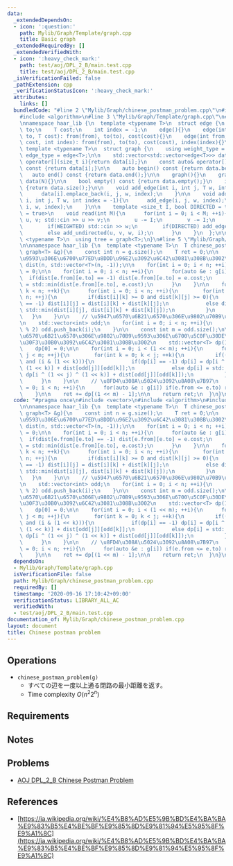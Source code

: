 ```yaml
---
data:
  _extendedDependsOn:
  - icon: ':question:'
    path: Mylib/Graph/Template/graph.cpp
    title: Basic graph
  _extendedRequiredBy: []
  _extendedVerifiedWith:
  - icon: ':heavy_check_mark:'
    path: test/aoj/DPL_2_B/main.test.cpp
    title: test/aoj/DPL_2_B/main.test.cpp
  _isVerificationFailed: false
  _pathExtension: cpp
  _verificationStatusIcon: ':heavy_check_mark:'
  attributes:
    links: []
  bundledCode: "#line 2 \"Mylib/Graph/chinese_postman_problem.cpp\"\n#include <vector>\n\
    #include <algorithm>\n#line 3 \"Mylib/Graph/Template/graph.cpp\"\n#include <iostream>\n\
    \nnamespace haar_lib {\n  template <typename T>\n  struct edge {\n    int from,\
    \ to;\n    T cost;\n    int index = -1;\n    edge(){}\n    edge(int from, int\
    \ to, T cost): from(from), to(to), cost(cost){}\n    edge(int from, int to, T\
    \ cost, int index): from(from), to(to), cost(cost), index(index){}\n  };\n\n \
    \ template <typename T>\n  struct graph {\n    using weight_type = T;\n    using\
    \ edge_type = edge<T>;\n\n    std::vector<std::vector<edge<T>>> data;\n\n    auto&\
    \ operator[](size_t i){return data[i];}\n    const auto& operator[](size_t i)\
    \ const {return data[i];}\n\n    auto begin() const {return data.begin();}\n \
    \   auto end() const {return data.end();}\n\n    graph(){}\n    graph(int N):\
    \ data(N){}\n\n    bool empty() const {return data.empty();}\n    int size() const\
    \ {return data.size();}\n\n    void add_edge(int i, int j, T w, int index = -1){\n\
    \      data[i].emplace_back(i, j, w, index);\n    }\n\n    void add_undirected(int\
    \ i, int j, T w, int index = -1){\n      add_edge(i, j, w, index);\n      add_edge(j,\
    \ i, w, index);\n    }\n\n    template <size_t I, bool DIRECTED = true, bool WEIGHTED\
    \ = true>\n    void read(int M){\n      for(int i = 0; i < M; ++i){\n        int\
    \ u, v; std::cin >> u >> v;\n        u -= I;\n        v -= I;\n        T w = 1;\n\
    \        if(WEIGHTED) std::cin >> w;\n        if(DIRECTED) add_edge(u, v, w, i);\n\
    \        else add_undirected(u, v, w, i);\n      }\n    }\n  };\n\n  template\
    \ <typename T>\n  using tree = graph<T>;\n}\n#line 5 \"Mylib/Graph/chinese_postman_problem.cpp\"\
    \n\nnamespace haar_lib {\n  template <typename T>\n  T chinese_postman_problem(const\
    \ graph<T> &g){\n    const int n = g.size();\n    T ret = 0;\n\n    // \u9802\u70B9\
    \u9593\u306E\u6700\u77ED\u8DDD\u96E2\u3092\u6C42\u3081\u308B\u3002\n    std::vector<std::vector<int>>\
    \ dist(n, std::vector<T>(n, -1));\n\n    for(int i = 0; i < n; ++i) dist[i][i]\
    \ = 0;\n\n    for(int i = 0; i < n; ++i){\n      for(auto &e : g[i]){\n      \
    \  if(dist[e.from][e.to] == -1) dist[e.from][e.to] = e.cost;\n        else dist[e.from][e.to]\
    \ = std::min(dist[e.from][e.to], e.cost);\n      }\n    }\n\n    for(int k = 0;\
    \ k < n; ++k){\n      for(int i = 0; i < n; ++i){\n        for(int j = 0; j <\
    \ n; ++j){\n          if(dist[i][k] >= 0 and dist[k][j] >= 0){\n            if(dist[i][j]\
    \ == -1) dist[i][j] = dist[i][k] + dist[k][j];\n            else dist[i][j] =\
    \ std::min(dist[i][j], dist[i][k] + dist[k][j]);\n          }\n        }\n   \
    \   }\n    }\n\n    // \u5947\u6570\u6B21\u6570\u306E\u9802\u70B9\u3092\u5217\u6319\
    \n    std::vector<int> odd;\n    for(int i = 0; i < n; ++i){\n      if(g[i].size()\
    \ % 2) odd.push_back(i);\n    }\n\n    const int m = odd.size();\n\n    // \u5947\
    \u6570\u6B21\u6570\u306E\u9802\u70B9\u9593\u306E\u6700\u5C0F\u30DE\u30C3\u30C1\
    \u30F3\u30B0\u3092\u6C42\u3081\u308B\u3002\n    std::vector<T> dp(1 << m, -1);\n\
    \    dp[0] = 0;\n\n    for(int i = 0; i < (1 << m); ++i){\n      for(int j = 0;\
    \ j < m; ++j){\n        for(int k = 0; k < j; ++k){\n          if((i & (1 << j))\
    \ and (i & (1 << k))){\n            if(dp[i] == -1) dp[i] = dp[i ^ (1 << j) ^\
    \ (1 << k)] + dist[odd[j]][odd[k]];\n            else dp[i] = std::min(dp[i],\
    \ dp[i ^ (1 << j) ^ (1 << k)] + dist[odd[j]][odd[k]]);\n          }\n        }\n\
    \      }\n    }\n\n    // \u8FD4\u308A\u5024\u3092\u8A08\u7B97\n    for(int i\
    \ = 0; i < n; ++i){\n      for(auto &e : g[i]) if(e.from <= e.to) ret += e.cost;\n\
    \    }\n\n    ret += dp[(1 << m) - 1];\n\n    return ret;\n  }\n}\n"
  code: "#pragma once\n#include <vector>\n#include <algorithm>\n#include \"Mylib/Graph/Template/graph.cpp\"\
    \n\nnamespace haar_lib {\n  template <typename T>\n  T chinese_postman_problem(const\
    \ graph<T> &g){\n    const int n = g.size();\n    T ret = 0;\n\n    // \u9802\u70B9\
    \u9593\u306E\u6700\u77ED\u8DDD\u96E2\u3092\u6C42\u3081\u308B\u3002\n    std::vector<std::vector<int>>\
    \ dist(n, std::vector<T>(n, -1));\n\n    for(int i = 0; i < n; ++i) dist[i][i]\
    \ = 0;\n\n    for(int i = 0; i < n; ++i){\n      for(auto &e : g[i]){\n      \
    \  if(dist[e.from][e.to] == -1) dist[e.from][e.to] = e.cost;\n        else dist[e.from][e.to]\
    \ = std::min(dist[e.from][e.to], e.cost);\n      }\n    }\n\n    for(int k = 0;\
    \ k < n; ++k){\n      for(int i = 0; i < n; ++i){\n        for(int j = 0; j <\
    \ n; ++j){\n          if(dist[i][k] >= 0 and dist[k][j] >= 0){\n            if(dist[i][j]\
    \ == -1) dist[i][j] = dist[i][k] + dist[k][j];\n            else dist[i][j] =\
    \ std::min(dist[i][j], dist[i][k] + dist[k][j]);\n          }\n        }\n   \
    \   }\n    }\n\n    // \u5947\u6570\u6B21\u6570\u306E\u9802\u70B9\u3092\u5217\u6319\
    \n    std::vector<int> odd;\n    for(int i = 0; i < n; ++i){\n      if(g[i].size()\
    \ % 2) odd.push_back(i);\n    }\n\n    const int m = odd.size();\n\n    // \u5947\
    \u6570\u6B21\u6570\u306E\u9802\u70B9\u9593\u306E\u6700\u5C0F\u30DE\u30C3\u30C1\
    \u30F3\u30B0\u3092\u6C42\u3081\u308B\u3002\n    std::vector<T> dp(1 << m, -1);\n\
    \    dp[0] = 0;\n\n    for(int i = 0; i < (1 << m); ++i){\n      for(int j = 0;\
    \ j < m; ++j){\n        for(int k = 0; k < j; ++k){\n          if((i & (1 << j))\
    \ and (i & (1 << k))){\n            if(dp[i] == -1) dp[i] = dp[i ^ (1 << j) ^\
    \ (1 << k)] + dist[odd[j]][odd[k]];\n            else dp[i] = std::min(dp[i],\
    \ dp[i ^ (1 << j) ^ (1 << k)] + dist[odd[j]][odd[k]]);\n          }\n        }\n\
    \      }\n    }\n\n    // \u8FD4\u308A\u5024\u3092\u8A08\u7B97\n    for(int i\
    \ = 0; i < n; ++i){\n      for(auto &e : g[i]) if(e.from <= e.to) ret += e.cost;\n\
    \    }\n\n    ret += dp[(1 << m) - 1];\n\n    return ret;\n  }\n}\n"
  dependsOn:
  - Mylib/Graph/Template/graph.cpp
  isVerificationFile: false
  path: Mylib/Graph/chinese_postman_problem.cpp
  requiredBy: []
  timestamp: '2020-09-16 17:10:42+09:00'
  verificationStatus: LIBRARY_ALL_AC
  verifiedWith:
  - test/aoj/DPL_2_B/main.test.cpp
documentation_of: Mylib/Graph/chinese_postman_problem.cpp
layout: document
title: Chinese postman problem
---
```


## Operations

- `chinese_postman_problem(g)`
	- すべての辺を一度以上通る閉路の最小距離を返す。
	- Time complexity $O(n^2 2^n)$

## Requirements

## Notes

## Problems

- [AOJ DPL_2_B Chinese Postman Problem](http://judge.u-aizu.ac.jp/onlinejudge/description.jsp?id=DPL_2_B)

## References

- [https://ja.wikipedia.org/wiki/%E4%B8%AD%E5%9B%BD%E4%BA%BA%E9%83%B5%E4%BE%BF%E9%85%8D%E9%81%94%E5%95%8F%E9%A1%8C](https://ja.wikipedia.org/wiki/%E4%B8%AD%E5%9B%BD%E4%BA%BA%E9%83%B5%E4%BE%BF%E9%85%8D%E9%81%94%E5%95%8F%E9%A1%8C)
